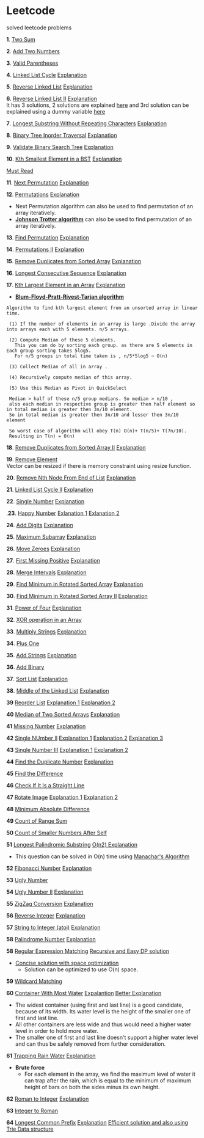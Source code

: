 # Leetcode
solved leetcode problems

**1**.
[Two Sum](https://leetcode.com/problems/two-sum/)

**2**.
[Add Two Numbers](https://leetcode.com/problems/add-two-numbers/)

**3**.
[Valid Parentheses](https://leetcode.com/problems/valid-parentheses/)

**4**.
[Linked List Cycle](https://leetcode.com/problems/linked-list-cycle/)
[Explanation](https://leetcode.com/problems/linked-list-cycle/solution/)

**5**.
[Reverse Linked List](https://leetcode.com/problems/reverse-linked-list/)
[Explanation](https://leetcode.com/problems/reverse-linked-list/solution)

**6**.
[Reverse Linked List II](https://leetcode.com/problems/reverse-linked-list-ii/)
[Explanation](https://leetcode.com/problems/reverse-linked-list-ii/discuss/30709/Talk-is-cheap-show-me-the-code-(and-DRAWING))<br/>
It has 3 solutions, 2 solutions are explained [here](https://leetcode.com/articles/reverse-linked-list-ii/#) and 3rd solution can be explained using a dummy variable [here](https://leetcode.com/problems/reverse-linked-list-ii/discuss/30668/C%2B%2B-simple)

**7**.
[Longest Substring Without Repeating Characters](https://leetcode.com/problems/longest-substring-without-repeating-characters/)
[Explanation](https://leetcode.com/articles/longest-substring-without-repeating-characters/#)

**8**.
[Binary Tree Inorder Traversal](https://leetcode.com/problems/binary-tree-inorder-traversal/)
[Explanation](https://leetcode.com/problems/binary-tree-inorder-traversal/discuss/31231/C%2B%2B-Iterative-Recursive-and-Morris)

**9**.
[Validate Binary Search Tree](https://leetcode.com/problems/validate-binary-search-tree/)
[Explanation](https://leetcode.com/articles/validate-binary-search-tree/)

**10**.
[Kth Smallest Element in a BST](https://leetcode.com/problems/kth-smallest-element-in-a-bst/)
[Explanation](https://leetcode.com/articles/kth-smallest-element-in-a-bst/)<br/>

[Must Read](https://medium.com/leetcode-patterns/leetcode-pattern-0-iterative-traversals-on-trees-d373568eb0ec)


**11**.
[Next Permutation](https://leetcode.com/problems/next-permutation/)
[Explanation](https://leetcode.com/problems/next-permutation/solution/)

**12**.
[Permutations](https://leetcode.com/problems/permutations/)
[Explanation](https://leetcode.com/problems/permutations/discuss/18360/C%2B%2B-backtracking-and-nextPermutation)<br>
  * Next Permutation algorithm can also be used to find permutation of an array iteratively.
  * [**Johnson Trotter algorithm**](https://www.geeksforgeeks.org/johnson-trotter-algorithm/) can also be used to find permutation of an array iteratively.

**13**.
[Find Permutation](https://leetcode.com/problems/find-permutation/)
[Explanation](https://leetcode.com/articles/find-permutation/)

**14**.
[Permutations II](https://leetcode.com/problems/permutations-ii/)
[Explanation](https://leetcode.com/problems/permutations-ii/discuss/18669/C%2B%2B-backtracking-and-nextPermutation)

**15**.
[Remove Duplicates from Sorted Array](https://leetcode.com/problems/remove-duplicates-from-sorted-array/)
[Explanation](https://leetcode.com/articles/remove-duplicates-from-sorted-array/#)

**16**.
[Longest Consecutive Sequence](https://leetcode.com/problems/longest-consecutive-sequence/)
[Explanation](https://leetcode.com/articles/longest-consecutive-sequence/#)

**17**.
[Kth Largest Element in an Array](https://leetcode.com/problems/kth-largest-element-in-an-array/)
[Explanation](https://leetcode.com/problems/kth-largest-element-in-an-array/discuss/60309/C%2B%2B-STL-partition-and-heapsort)

   * **[Blum-Floyd-Pratt-Rivest-Tarjan algorithm](https://www.geeksforgeeks.org/kth-smallestlargest-element-unsorted-array-set-3-worst-case-linear-time/)**

    Algorithm to find kth largest element from an unsorted array in linear time.

     (1) If the number of elements in an array is large .Divide the array into arrays each with 5 elements. n/5 arrays.

     (2) Compute Median of these 5 elements. 
       This you can do by sorting each group. as there are 5 elements in Each group sorting takes 5log5. 
       For n/5 groups in total time taken is , n/5*5log5 ~ O(n)

     (3) Collect Median of all in array .

     (4) Recursively compute median of this array.

     (5) Use this Median as Pivot in QuickSelect

     Median > half of these n/5 group medians. So median > n/10 , 
     also each median in respective group is greater then half element so in total median is greater then 3n/10 element.
     So in total median is greater then 3n/10 and lesser then 3n/10 element 

     So worst case of algorithm will obey T(n) O(n)+ T(n/5)+ T(7n/10).
     Resulting in T(n) = O(n)

**18**.
[Remove Duplicates from Sorted Array II](https://leetcode.com/problems/remove-duplicates-from-sorted-array-ii/)
[Explanation](https://leetcode.com/problems/remove-duplicates-from-sorted-array/discuss/12022/Short-and-Simple-Java-solution-(easy-to-understand))

**19**.
[Remove Element](https://leetcode.com/problems/remove-element/)<br/>
Vector can be resized if there is memory constraint using resize function.

**20**.
[Remove Nth Node From End of List](https://leetcode.com/problems/remove-nth-node-from-end-of-list/)
[Explanation](https://leetcode.com/articles/remove-nth-node-from-end-of-list/)

**21**.
[Linked List Cycle II](https://leetcode.com/problems/linked-list-cycle-ii/)
[Explanation](https://leetcode.com/problems/linked-list-cycle-ii/discuss/44781/Concise-O(n)-solution-by-using-C%2B%2B-with-Detailed-Alogrithm-Description)

**22**.
[Single Number](https://leetcode.com/problems/single-number/)
[Explanation](https://leetcode.com/articles/single-number/)


.**23**.
[Happy Number](https://leetcode.com/problems/happy-number/)
[Exlanation 1](https://leetcode.com/problems/happy-number/discuss/57092/4-C%2B%2B-Solutions-with-Explanations)
[Exlanation 2](https://leetcode.com/problems/happy-number/discuss/56917/My-solution-in-C(-O(1)-space-and-no-magic-math-property-involved-))

**24**.
[Add Digits](https://leetcode.com/problems/add-digits/)
[Explanation](https://leetcode.com/problems/add-digits/discuss/68580/Accepted-C%2B%2B-O(1)-time-O(1)-space-1-Line-Solution-with-Detail-Explanations)

**25**.
[Maximum Subarray](https://leetcode.com/problems/maximum-subarray/)
[Explanation](https://leetcode.com/problems/maximum-subarray/discuss/20452/C%2B%2B-DP-and-Divide-and-Conquer)

**26**.
[Move Zeroes](https://leetcode.com/problems/move-zeroes/)
[Explanation](https://leetcode.com/problems/move-zeroes/solution/)

**27**.
[First Missing Positive](https://leetcode.com/problems/first-missing-positive/)
[Explanation](https://leetcode.com/problems/first-missing-positive/discuss/17071/My-short-c%2B%2B-solution-O(1)-space-and-O(n)-time)

**28**.
[Merge Intervals](https://leetcode.com/problems/merge-intervals/)
[Explanation](https://leetcode.com/articles/merge-intervals/)

**29**.
[Find Minimum in Rotated Sorted Array](https://leetcode.com/problems/find-minimum-in-rotated-sorted-array/) 
[Explanation](https://leetcode.com/problems/find-minimum-in-rotated-sorted-array/discuss/48499/4ms-simple-C%2B%2B-code-with-explanation)

**30**.
[Find Minimum in Rotated Sorted Array II](https://leetcode.com/problems/find-minimum-in-rotated-sorted-array-ii/)
[Explanation](https://leetcode.com/problems/find-minimum-in-rotated-sorted-array-ii/discuss/48883/C%2B%2B-binary-%2B-linear-search)

**31**.
[Power of Four](https://leetcode.com/problems/power-of-four/)
[Explanation](https://leetcode.com/problems/power-of-four/discuss/772428/C%2B%2B-Four-Solution-or-Explain-or-Naive-or-One-Liner-orBit-Manipulation)

**32**.
[XOR operation in an Array](https://leetcode.com/problems/xor-operation-in-an-array/)

**33**.
[Multiply Strings](https://leetcode.com/problems/multiply-strings/)
[Explanation](https://leetcode.com/problems/multiply-strings/discuss/17646/Brief-C++-solution-using-only-strings-and-without-reversal/158637)

**34**.
[Plus One](https://leetcode.com/problems/add-two-numbers/)

**35**.
[Add Strings](https://leetcode.com/problems/add-strings/)
[Explanation](https://leetcode.com/problems/add-strings/discuss/90453/C%2B%2B_Accepted_13ms)

**36**.
[Add Binary](https://leetcode.com/problems/add-binary/)

**37**.
[Sort List](https://leetcode.com/problems/sort-list/submissions/)
[Explanation](https://leetcode.com/problems/sort-list/solution/)

**38**.
[Middle of the Linked List](https://leetcode.com/problems/middle-of-the-linked-list/)
[Explanation](https://leetcode.com/problems/middle-of-the-linked-list/solution)

**39**
[Reorder List](https://leetcode.com/problems/reorder-list/)
[Explanation 1](https://leetcode.com/problems/reorder-list/discuss/44992/Java-solution-with-3-steps)
[Explanation 2](https://leetcode.com/problems/reorder-list/discuss/45003/A-concise-O(n)-time-O(1)-in-place-solution)

**40**
[Median of Two Sorted Arrays](https://leetcode.com/problems/median-of-two-sorted-arrays/)
[Explanation](https://leetcode.com/problems/median-of-two-sorted-arrays/discuss/2481/Share-my-O(log(min(mn)))-solution-with-explanation)

**41**
[Missing Number](https://leetcode.com/problems/missing-number/)
[Explanation](https://leetcode.com/problems/missing-number/solution/)

**42**
[Single NUmber II](https://leetcode.com/problems/single-number-ii/)
[Explanation 1](https://stackoverflow.com/a/59867358/7283174)
[Explanation 2](https://leetcode.com/problems/single-number-ii/discuss/43294/Challenge-me-thx/176039)
[Explanation 3](https://leetcode.com/problems/single-number-ii/discuss/43294/Challenge-me-thx/42094)

**43**
[Single Number III](https://leetcode.com/problems/single-number-iii/)
[Explanation 1](https://leetcode.com/problems/single-number-iii/discuss/68901/Sharing-explanation-of-the-solution/263808)
[Explanation 2](https://leetcode.com/problems/single-number-iii/discuss/68901/Sharing-explanation-of-the-solution/70763)

**44**
[Find the Duplicate Number](https://leetcode.com/problems/find-the-duplicate-number/)
[Explanation](https://leetcode.com/problems/find-the-duplicate-number/solution/)

**45**
[Find the Difference](https://leetcode.com/problems/find-the-difference/)

**46**
[Check If It Is a Straight Line](https://leetcode.com/problems/check-if-it-is-a-straight-line/)

**47**
[Rotate Image](https://leetcode.com/problems/rotate-image/)
[Explanation 1](https://leetcode.com/problems/rotate-image/discuss/18872/A-common-method-to-rotate-the-image)
[Explanation 2](https://stackoverflow.com/a/35438327/7283174)

**48**
[Minimum Absolute Difference](https://leetcode.com/problems/minimum-absolute-difference/)

**49**
[Count of Range Sum](https://leetcode.com/problems/count-of-range-sum/)

**50**
[Count of Smaller Numbers After Self](https://leetcode.com/problems/count-of-smaller-numbers-after-self/)

**51**
[Longest Palindromic Substring](https://leetcode.com/problems/longest-palindromic-substring/)
[O(n2) Explanation](https://medium.com/@bhprtk/longest-palindromic-substring-a8190fab03ff)
 * This question can be solved in O(n) time using [Manachar's Algorithm](https://leetcode.com/problems/longest-palindromic-substring/discuss/872849/manachers-algorithm-with-explanation-on-solution-in-c)

**52**
[Fibonacci Number](https://leetcode.com/problems/fibonacci-number/)
[Explanation](https://leetcode.com/problems/fibonacci-number/solution/)

**53**
[Ugly Number](https://leetcode.com/problems/ugly-number/)
   
**54**
[Ugly Number II](https://leetcode.com/problems/ugly-number-ii/)
[Explanation](https://www.geeksforgeeks.org/ugly-numbers/)

**55**
[ZigZag Conversion](https://leetcode.com/problems/zigzag-conversion/)
[Explanation](https://leetcode.com/problems/zigzag-conversion/discuss/872940/Very-Simple-C%2B%2B-solution-with-explanation)

**56**
[Reverse Integer](https://leetcode.com/problems/reverse-integer/)
[Explanation](https://leetcode.com/problems/reverse-integer/discuss/873093/C%2B%2B-solution-beatss-100-with-explanation)

**57**
[String to Integer (atoi)](https://leetcode.com/problems/string-to-integer-atoi/)
[Explanation](https://leetcode.com/problems/string-to-integer-atoi/solution/)

**58**
[Palindrome Number](https://leetcode.com/problems/palindrome-number/)
[Explanation](https://leetcode.com/problems/palindrome-number/solution/)

**58**
[Regular Expression Matching](https://leetcode.com/problems/regular-expression-matching/)
[Recursive and Easy DP solution](https://leetcode.com/problems/regular-expression-matching/discuss/5665/My-concise-recursive-and-DP-solutions-with-full-explanation-in-C%2B%2B)
   * [Concise solution with space optimization](https://leetcode.com/problems/regular-expression-matching/discuss/5684/C%2B%2B-O(n)-space-DP)
      * Solution can be optimized to use O(n) space.
      
**59**
[Wildcard Matching](https://leetcode.com/problems/wildcard-matching/)

**60**
[Container With Most Water](https://leetcode.com/problems/container-with-most-water/)
[Expalantion](https://leetcode.com/problems/container-with-most-water/solution/)
[Better Explanation](https://leetcode.com/problems/container-with-most-water/discuss/6100/Simple-and-clear-proofexplanation)
   * The widest container (using first and last line) is a good candidate, because of its width. Its water level is the height of the smaller one of first and last line.
   * All other containers are less wide and thus would need a higher water level in order to hold more water.
   * The smaller one of first and last line doesn't support a higher water level and can thus be safely removed from further consideration.

**61**
[Trapping Rain Water](https://leetcode.com/problems/trapping-rain-water/)
[Explanation](https://leetcode.com/problems/trapping-rain-water/solution/)
   * **Brute force**
     * For each element in the array, we find the maximum level of water it can trap after the rain, which is equal to the minimum of maximum height of bars on both the sides minus its own height.

**62**
[Roman to Integer](https://leetcode.com/problems/roman-to-integer/)
[Explanation](https://leetcode.com/problems/roman-to-integer/discuss/886101/very-easy-solution-with-explanation-with-one-loop)

**63**
[Integer to Roman](https://leetcode.com/problems/integer-to-roman/)

**64**
[Longest Common Prefix](https://leetcode.com/problems/longest-common-prefix/)
[Explanation](https://leetcode.com/problems/longest-common-prefix/solution/)
[Efficient solution and also using Trie Data structure](https://leetcode.com/problems/longest-common-prefix/discuss/561757/C%2B%2B-Memory-and-Runtime-Efficient-greater-2-Solutions%3A-1-Greedy-1-Trie-Implementation)
